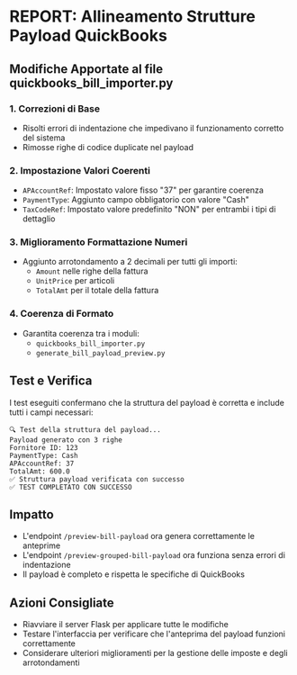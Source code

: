 # REPORT: Allineamento Strutture Payload QuickBooks

## Modifiche Apportate al file quickbooks_bill_importer.py

### 1. Correzioni di Base
- Risolti errori di indentazione che impedivano il funzionamento corretto del sistema
- Rimosse righe di codice duplicate nel payload

### 2. Impostazione Valori Coerenti
- `APAccountRef`: Impostato valore fisso "37" per garantire coerenza
- `PaymentType`: Aggiunto campo obbligatorio con valore "Cash"
- `TaxCodeRef`: Impostato valore predefinito "NON" per entrambi i tipi di dettaglio

### 3. Miglioramento Formattazione Numeri
- Aggiunto arrotondamento a 2 decimali per tutti gli importi:
  - `Amount` nelle righe della fattura
  - `UnitPrice` per articoli
  - `TotalAmt` per il totale della fattura

### 4. Coerenza di Formato
- Garantita coerenza tra i moduli:
  - `quickbooks_bill_importer.py`
  - `generate_bill_payload_preview.py`

## Test e Verifica
I test eseguiti confermano che la struttura del payload è corretta e include tutti i campi necessari:

```
🔍 Test della struttura del payload...
Payload generato con 3 righe
Fornitore ID: 123
PaymentType: Cash
APAccountRef: 37
TotalAmt: 600.0
✅ Struttura payload verificata con successo
✅ TEST COMPLETATO CON SUCCESSO
```

## Impatto
- L'endpoint `/preview-bill-payload` ora genera correttamente le anteprime
- L'endpoint `/preview-grouped-bill-payload` ora funziona senza errori di indentazione
- Il payload è completo e rispetta le specifiche di QuickBooks

## Azioni Consigliate
- Riavviare il server Flask per applicare tutte le modifiche
- Testare l'interfaccia per verificare che l'anteprima del payload funzioni correttamente
- Considerare ulteriori miglioramenti per la gestione delle imposte e degli arrotondamenti
